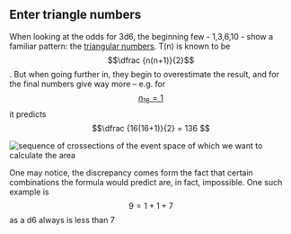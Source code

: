 ---
---
## Enter triangle numbers

When looking at the odds for 3d6, the beginning few - 1,3,6,10 - show a familiar pattern: the [triangular numbers](https://oeis.org/A000217). T(n) is known to be $$\dfrac {n(n+1)}{2}$$ . But when going further in, they begin to overestimate the result, and for the final numbers give way more – e.g. for [$$ n_{16} =1 $$](## "it's number 16 for 18 so that the series starts at 1") it predicts $$\dfrac {16(16+1)}{2} = 136 $$

![sequence of crossections of the event space of which we want to calculate the area](..\..\..\assets\images\Crosssections.gif)

One may notice, the discrepancy comes form the fact that certain combinations the formula would predict are, in fact, impossible. One such example is $$ 9=1+1+7 $$ as a d6 always is less than 7